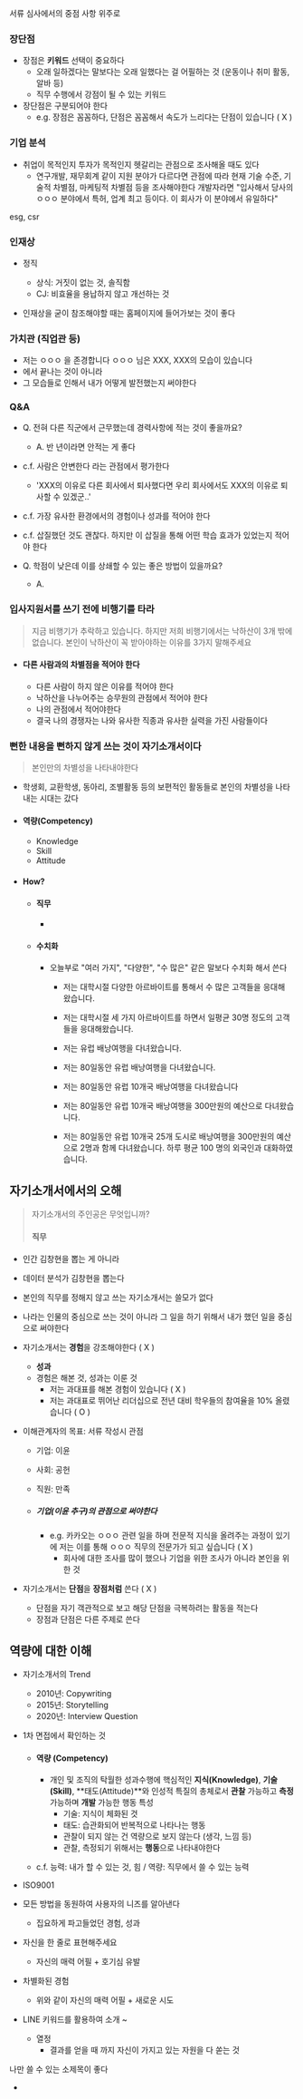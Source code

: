 서류 심사에서의 중점 사항 위주로



### 장단점

- 장점은 **키워드** 선택이 중요하다 
  - 오래 일하겠다는 말보다는 오래 일했다는 걸 어필하는 것 (운동이나 취미 활동, 알바 등)
  - 직무 수행에서 강점이 될 수 있는 키워드
- 장단점은 구분되어야 한다
  - e.g. 장점은 꼼꼼하다, 단점은 꼼꼼해서 속도가 느리다는 단점이 있습니다 ( X )



### 기업 분석

- 취업이 목적인지 투자가 목적인지 헷갈리는 관점으로 조사해올 때도 있다
  - 연구개발, 재무회계 같이 지원 분야가 다르다면 관점에 따라
    현재 기술 수준, 기술적 차별점, 마케팅적 차별점 등을 조사해야한다
    개발자라면 "입사해서 당사의 ㅇㅇㅇ 분야에서 특허, 업계 최고 등이다. 이 회사가 이 분야에서 유일하다"



esg, csr



### 인재상

- 정직
  - 상식: 거짓이 없는 것, 솔직함
  - CJ: 비효율을 용납하지 않고 개선하는 것 

- 인재상을 굳이 참조해야할 때는 홈페이지에 들어가보는 것이 좋다



### 가치관 (직업관 등)

- 저는 ㅇㅇㅇ 을 존경합니다
  ㅇㅇㅇ 님은 XXX, XXX의 모습이 있습니다
- 에서 끝나는 것이 아니라 
- 그 모습들로 인해서 내가 어떻게 발전했는지 써야한다



### Q&A

- Q. 전혀 다른 직군에서 근무했는데 경력사항에 적는 것이 좋을까요?

  - A. 반 년이라면 안적는 게 좋다

  

- c.f. 사람은 안변한다 라는 관점에서 평가한다

  - 'XXX의 이유로 다른 회사에서 퇴사했다면 우리 회사에서도 XXX의 이유로 퇴사할 수 있겠군..'

  

- c.f. 가장 유사한 환경에서의 경험이나 성과를 적어야 한다 



- c.f. 삽질했던 것도 괜찮다. 하지만 이 삽질을 통해 어떤 학습 효과가 있었는지 적어야 한다



- Q. 학점이 낮은데 이를 상쇄할 수 있는 좋은 방법이 있을까요?

  - A. 

    

### 입사지원서를 쓰기 전에 비행기를 타라 

> 지금 비행기가 추락하고 있습니다. 하지만 저희 비행기에서는 낙하산이 3개 밖에 없습니다.
> 본인이 낙하산이 꼭 받아야하는 이유를 3가지 말해주세요

- #### 다른 사람과의 차별점을 적어야 한다

  - 다른 사람이 하지 않은 이유를 적어야 한다
  - 낙하산을 나누어주는 승무원의 관점에서 적어야 한다
  - 나의 관점에서 적어야한다
  - 결국 나의 경쟁자는 나와 유사한 직종과 유사한 실력을 가진 사람들이다



### 뻔한 내용을 뻔하지 않게 쓰는 것이 자기소개서이다

> 본인만의 차별성을 나타내야한다

- 학생회, 교환학생, 동아리, 조별활동 등의 보편적인 활동들로 본인의 차별성을 나타내는 시대는 갔다

- #### 역량(Competency)

  - Knowledge
  - Skill
  - Attitude

- #### How? 

  - #### 직무

    - 

  - #### 수치화

    - 오늘부로 "여러 가지", "다양한", "수 많은" 같은 말보다 수치화 해서 쓴다

      

      - 저는 대학시절 다양한 아르바이트를 통해서 수 많은 고객들을 응대해 왔습니다.
      - 저는 대학시절  세 가지 아르바이트를 하면서 일평균 30명 정도의 고객들을 응대해왔습니다.

      

      - 저는 유럽 배낭여행을 다녀왔습니다.
      - 저는 80일동안 유럽 배낭여행을 다녀왔습니다.
      - 저는 80일동안 유럽 10개국 배낭여행을 다녀왔습니다
      - 저는 80일동안 유럽 10개국 배낭여행을 300만원의 예산으로 다녀왔습니다.
      - 저는 80일동안 유럽 10개국 25개 도시로 배낭여행을 300만원의 예산으로 2명과 함께 다녀왔습니다. 하루 평균 100 명의 외국인과 대화하였습니다.

  

## 자기소개서에서의 오해

> 자기소개서의 주인공은 무엇입니까?
>
> #### 직무



- 인간 김창현을 뽑는 게 아니라
- 데이터 분석가 김창현을 뽑는다
- 본인의 직무를 정해지 않고 쓰는 자기소개서는 쓸모가 없다
- 나라는 인물의 중심으로 쓰는 것이 아니라 그 일을 하기 위해서 내가 했던 일을 중심으로 써야한다



- 자기소개서는 **경험**을 강조해야한다 ( X )
  - **성과** 
  - 경험은 해본 것, 성과는 이룬 것
    - 저는 과대표를 해본 경험이 있습니다 ( X )
    - 저는 과대표로 뛰어난 리더십으로 전년 대비 학우들의 참여율을 10% 올렸습니다 ( O )



- 이해관계자의 목표: 서류 작성시 관점

  - 기업: 이윤

  - 사회: 공헌

  - 직원: 만족

  - ##### 기업(이윤 추구)의 관점으로 써야한다

    - e.g. 카카오는 ㅇㅇㅇ  관련 일을 하며 전문적 지식을 올려주는 과정이 있기에 
      저는 이를 통해 ㅇㅇㅇ 직무의 전문가가 되고 싶습니다 ( X )
      - 회사에 대한 조사를 많이 했으나 기업을 위한 조사가 아니라 본인을 위한 것

  

- 자기소개서는 **단점**을 **장점처럼** 쓴다 ( X )
  - 단점을 자기 객관적으로 보고 해당 단점을 극복하려는 활동을 적는다
  - 장점과 단점은 다른 주제로 쓴다



## 역량에 대한 이해

- 자기소개서의 Trend

  - 2010년: Copywriting 
  - 2015년: Storytelling
  - 2020년: Interview Question

- 1차 면접에서 확인하는 것

  - #### 역량 (Competency)

    - 개인 및 조직의 탁월한 성과수행에 핵심적인 **지식(Knowledge)**, **기술(Skill)**, **태도(Attitude)**와
      인성적 특질의 총체로서 **관찰** 가능하고 **측정** 가능하며 **개발** 가능한 행동 특성
      - 기술: 지식이 체화된 것 
      - 태도: 습관화되어 반복적으로 나타나는 행동
      - 관찰이 되지 않는 건 역량으로 보지 않는다 (생각, 느낌 등)
      - 관찰, 측정되기 위해서는 **행동**으로 나타내야한다

  - c.f. 능력: 내가 할 수 있는 것, 힘 / 역량: 직무에서 쓸 수 있는 능력





- ISO9001



- 모든 방법을 동원하여 사용자의 니즈를 알아낸다
  - 집요하게 파고들었던 경험, 성과
- 자신을 한 줄로 표현해주세요 
  - 자신의 매력 어필 + 호기심 유발
- 차별화된 경험
  - 위와 같이 자신의 매력 어필 + 새로운 시도 
- LINE 키워드를 활용하여 소개 ~ 
  - 열정
    - 결과를 얻을 때 까지 자신이 가지고 있는 자원을 다 쏟는 것 

나만 쓸 수 있는 소제목이 좋다

- 

